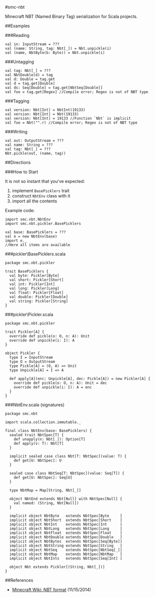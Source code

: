 #smc-nbt

Minecraft NBT (Named Binary Tag) serialization for Scala projects.

##Examples

###Reading

	val in: InputStream = ???
	val (name: String, tag: Nbt[_]) = Nbt.unpickle(i)
	val (name, NbtByte(b: Byte)) = Nbt.unpickle(i)

###Untagging

	val tag: Nbt[_] = ???
	val NbtDouble(d) = tag
	val d: Double = tag.get
	val d = tag.get[Double]
	val ds: Seq[Double] = tag.get[NbtSeq[Double]]
	val foo = tag.get[Regex] //Compile error; Regex is not of NBT type

###Tagging

	val version: Nbt[Int] = NbtInt(19133)
	val version: Nbt[Int] = Nbt(19133)
	val version: Nbt[Int] = 19133 //Function `Nbt` is implicit
	val foo = Nbt("".r) //Compile error; Regex is not of NBT type

###Writing

	val out: OutputStream = ???
	val name: String = ???
	val tag: Nbt[_] = ???
	Nbt.pickle(out, (name, tag))

##Directions

###How to Start

It is not so instant that you've expected:

1. implement `BasePicklers` trait
2. construct `NbtEnv` class with it
3. import all the contents

Example code:

	import smc.nbt.NbtEnv
	import smc.nbt.pickler.BasePicklers

	val base: BasePicklers = ???
	val e = new NbtEnv(base)
	import e._
	//Here all items are available

###pickler\BasePicklers.scala

	package smc.nbt.pickler

	trait BasePicklers {
      val byte: Pickler[Byte]
      val short: Pickler[Short]
      val int: Pickler[Int]
      val long: Pickler[Long]
      val float: Pickler[Float]
      val double: Pickler[Double]
      val string: Pickler[String]
    }

###pickler\Pickler.scala

	package smc.nbt.pickler

	trait Pickler[A] {
	  override def pickle(o: O, n: A): Unit
	  override def unpickle(i: I): A
	}

	object Pickler {
	  type I = InputStream
	  type O = OutputStream
	  type Pickle[A] = (O, A) => Unit
	  type Unpickle[A] = I => A

	  def apply[A](enc: Unpickle[A], dec: Pickle[A]) = new Pickler[A] {
	    override def pickle(o: O, n: A): Unit = dec
	    override def unpickle(i: I): A = enc
	  }
	}

###NbtEnv.scala (signatures)

	package smc.nbt

	import scala.collection.immutable._

	final class NbtEnv(base: BasePicklers) {
	  sealed trait NbtSpec[T] {
	    def unapply(n: Nbt[_]): Option[T]
	    def apply(v: T): Nbt[T]
	  }

	  implicit sealed case class Nbt[T: NbtSpec](value: T) {
	    def get[U: NbtSpec]: U
	  }

	  sealed case class NbtSeq[T: NbtSpec](value: Seq[T]) {
	    def get[U: NbtSpec]: Seq[U]
	  }

	  type NbtMap = Map[String, Nbt[_]]

	  object NbtEnd extends Nbt[Null] with NbtSpec[Null] {
	    val named: (String, Nbt[Null])
	  }

	  implicit object NbtByte   extends NbtSpec[Byte     ]
	  implicit object NbtShort  extends NbtSpec[Short    ]
	  implicit object NbtInt    extends NbtSpec[Int      ]
	  implicit object NbtLong   extends NbtSpec[Long     ]
	  implicit object NbtFloat  extends NbtSpec[Float    ]
	  implicit object NbtDouble extends NbtSpec[Double   ]
	  implicit object NbtBytes  extends NbtSpec[Seq[Byte]]
	  implicit object NbtString extends NbtSpec[String   ]
	  implicit object NbtSeq    extends NbtSpec[NbtSeq[_]]
	  implicit object NbtMap    extends NbtSpec[NbtMap   ]
	  implicit object NbtInts   extends NbtSpec[Seq[Int] ]

	  object Nbt extends Pickler[(String, Nbt[_])]
	}

##References

- [Minecraft Wiki: NBT format](http://minecraft.gamepedia.com/NBT_format) (11/15/2014)
